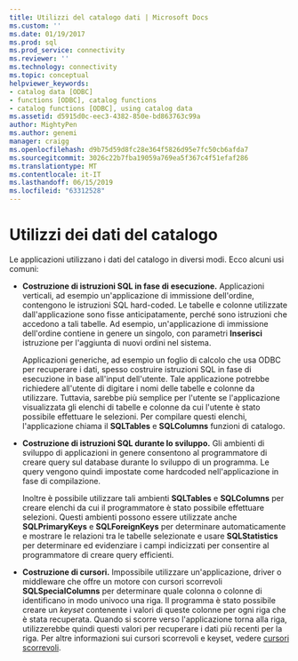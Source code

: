 ```yaml
---
title: Utilizzi del catalogo dati | Microsoft Docs
ms.custom: ''
ms.date: 01/19/2017
ms.prod: sql
ms.prod_service: connectivity
ms.reviewer: ''
ms.technology: connectivity
ms.topic: conceptual
helpviewer_keywords:
- catalog data [ODBC]
- functions [ODBC], catalog functions
- catalog functions [ODBC], using catalog data
ms.assetid: d5915d0c-eec3-4382-850e-bd863763c99a
author: MightyPen
ms.author: genemi
manager: craigg
ms.openlocfilehash: d9b75d59d8fc28e364f5826d95e7fc50cb6afda7
ms.sourcegitcommit: 3026c22b7fba19059a769ea5f367c4f51efaf286
ms.translationtype: MT
ms.contentlocale: it-IT
ms.lasthandoff: 06/15/2019
ms.locfileid: "63312528"
---
```

# <a name="uses-of-catalog-data"></a>Utilizzi dei dati del catalogo
Le applicazioni utilizzano i dati del catalogo in diversi modi. Ecco alcuni usi comuni:  
  
-   **Costruzione di istruzioni SQL in fase di esecuzione.** Applicazioni verticali, ad esempio un'applicazione di immissione dell'ordine, contengono le istruzioni SQL hard-coded. Le tabelle e colonne utilizzate dall'applicazione sono fisse anticipatamente, perché sono istruzioni che accedono a tali tabelle. Ad esempio, un'applicazione di immissione dell'ordine contiene in genere un singolo, con parametri **Inserisci** istruzione per l'aggiunta di nuovi ordini nel sistema.  
  
     Applicazioni generiche, ad esempio un foglio di calcolo che usa ODBC per recuperare i dati, spesso costruire istruzioni SQL in fase di esecuzione in base all'input dell'utente. Tale applicazione potrebbe richiedere all'utente di digitare i nomi delle tabelle e colonne da utilizzare. Tuttavia, sarebbe più semplice per l'utente se l'applicazione visualizzata gli elenchi di tabelle e colonne da cui l'utente è stato possibile effettuare le selezioni. Per compilare questi elenchi, l'applicazione chiama il **SQLTables** e **SQLColumns** funzioni di catalogo.  
  
-   **Costruzione di istruzioni SQL durante lo sviluppo.** Gli ambienti di sviluppo di applicazioni in genere consentono al programmatore di creare query sul database durante lo sviluppo di un programma. Le query vengono quindi impostate come hardcoded nell'applicazione in fase di compilazione.  
  
     Inoltre è possibile utilizzare tali ambienti **SQLTables** e **SQLColumns** per creare elenchi da cui il programmatore è stato possibile effettuare selezioni. Questi ambienti possono essere utilizzate anche **SQLPrimaryKeys** e **SQLForeignKeys** per determinare automaticamente e mostrare le relazioni tra le tabelle selezionate e usare **SQLStatistics** per determinare ed evidenziare i campi indicizzati per consentire al programmatore di creare query efficienti.  
  
-   **Costruzione di cursori.** Impossibile utilizzare un'applicazione, driver o middleware che offre un motore con cursori scorrevoli **SQLSpecialColumns** per determinare quale colonna o colonne di identificano in modo univoco una riga. Il programma è stato possibile creare un *keyset* contenente i valori di queste colonne per ogni riga che è stata recuperata. Quando si scorre verso l'applicazione torna alla riga, utilizzerebbe quindi questi valori per recuperare i dati più recenti per la riga. Per altre informazioni sui cursori scorrevoli e keyset, vedere [cursori scorrevoli](../../../odbc/reference/develop-app/scrollable-cursors.md).
